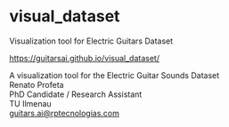 # visual_dataset
Visualization tool for Electric Guitars Dataset

https://guitarsai.github.io/visual_dataset/

A visualization tool for the Electric Guitar Sounds Dataset <br>
Renato Profeta <br>
PhD Candidate / Research Assistant <br>
TU Ilmenau <br>
guitars.ai@rptecnologias.com
